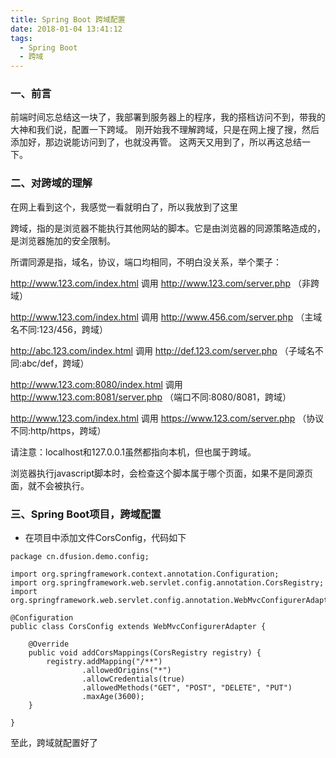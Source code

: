 ```yaml
---
title: Spring Boot 跨域配置
date: 2018-01-04 13:41:12
tags:
  - Spring Boot
  - 跨域
---
```


### 一、前言

前端时间忘总结这一块了，我部署到服务器上的程序，我的搭档访问不到，带我的大神和我们说，配置一下跨域。
刚开始我不理解跨域，只是在网上搜了搜，然后添加好，那边说能访问到了，也就没再管。
这两天又用到了，所以再这总结一下。

<!-- more -->

### 二、对跨域的理解

在网上看到这个，我感觉一看就明白了，所以我放到了这里

跨域，指的是浏览器不能执行其他网站的脚本。它是由浏览器的同源策略造成的，是浏览器施加的安全限制。

所谓同源是指，域名，协议，端口均相同，不明白没关系，举个栗子：

http://www.123.com/index.html 调用 http://www.123.com/server.php （非跨域）

http://www.123.com/index.html 调用 http://www.456.com/server.php （主域名不同:123/456，跨域）

http://abc.123.com/index.html 调用 http://def.123.com/server.php （子域名不同:abc/def，跨域）

http://www.123.com:8080/index.html 调用 http://www.123.com:8081/server.php （端口不同:8080/8081，跨域）

http://www.123.com/index.html 调用 https://www.123.com/server.php （协议不同:http/https，跨域）

请注意：localhost和127.0.0.1虽然都指向本机，但也属于跨域。

浏览器执行javascript脚本时，会检查这个脚本属于哪个页面，如果不是同源页面，就不会被执行。

### 三、Spring Boot项目，跨域配置

* 在项目中添加文件CorsConfig，代码如下

```
package cn.dfusion.demo.config;

import org.springframework.context.annotation.Configuration;
import org.springframework.web.servlet.config.annotation.CorsRegistry;
import org.springframework.web.servlet.config.annotation.WebMvcConfigurerAdapter;

@Configuration
public class CorsConfig extends WebMvcConfigurerAdapter {

    @Override
    public void addCorsMappings(CorsRegistry registry) {
        registry.addMapping("/**")
                .allowedOrigins("*")
                .allowCredentials(true)
                .allowedMethods("GET", "POST", "DELETE", "PUT")
                .maxAge(3600);
    }

}

```

至此，跨域就配置好了
